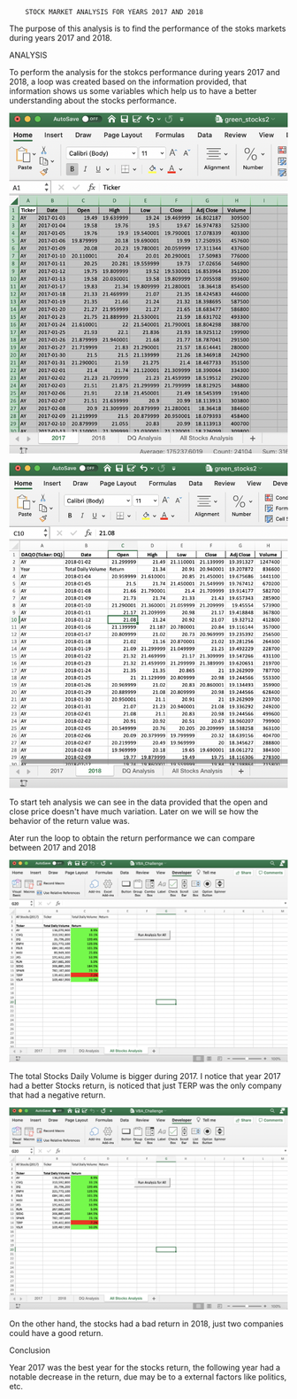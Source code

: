 
        STOCK MARKET ANALYSIS FOR YEARS 2017 AND 2018 


 The purpose of this analysis is to find the performance of the stoks markets during years 2017 and 2018.

ANALYSIS

To perform the analysis for the stokcs performance during years 2017 and 2018, a loop was created based on the information provided, that information shows us some variables which help us to have a better understanding about the stocks performance. 
                                                




                                                
                                                
                                                
![](Stocks2017.png)    














![](Stocks2018.png)                      
















To start teh analysis we can see in the data provided that the open and close price doesn't have much variation. Later on we will se how the behavior of the return value was.


Ater run the loop to obtain the return performance we can compare between 2017 and 2018

















![](Stocks_Analys_2017.png) 















The total Stocks Daily Volume is bigger during 2017. I notice that year 2017 had a better Stocks return, is noticed that just TERP was the only company that had a negative return.










![](Stocks_Analys_2017.png)



















On the other hand, the stocks had a bad return in 2018, just two companies could have a good return.




Conclusion

Year 2017 was the best year for the stocks return, the following year had a notable decrease in the return, due may be to a external factors like politics, etc.


